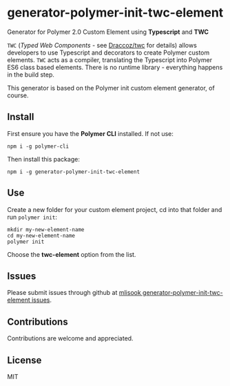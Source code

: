 # generator-polymer-init-twc-element
Generator for Polymer 2.0 Custom Element using **Typescript** and **TWC**

`TWC` (*Typed Web Components* - see [Draccoz/twc](https://github.com/Draccoz/twc) for details) allows developers to use Typescript and decorators to create Polymer custom elements. `TWC` acts as a compiler, translating the Typescript into Polymer ES6 class based elements. There is no runtime library - everything happens in the build step.

This generator is based on the Polymer init custom element generator, of course.

## Install
First ensure you have the **Polymer CLI** installed. If not use:
```
npm i -g polymer-cli
```
Then install this package:
```
npm i -g generator-polymer-init-twc-element
```

## Use
Create a new folder for your custom element project, cd into that folder and run `polymer init`:
```
mkdir my-new-element-name
cd my-new-element-name
polymer init
```
Choose the **twc-element** option from the list.

## Issues
Please submit issues through github at [mlisook generator-polymer-init-twc-element issues](https://github.com/mlisook/generator-polymer-init-twc-element/issues).

## Contributions
Contributions are welcome and appreciated.

## License

MIT

